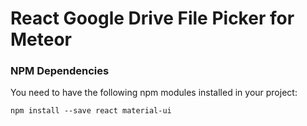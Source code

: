 # React Google Drive File Picker for Meteor

### NPM Dependencies

You need to have the following npm modules installed in your project:

`npm install --save react material-ui`